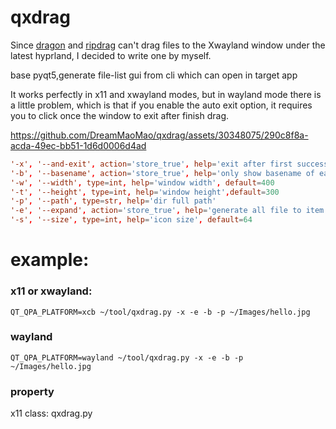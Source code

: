 # qxdrag
Since [dragon](https://github.com/mwh/dragon) and [ripdrag](https://github.com/nik012003/ripdrag) can't drag files to the Xwayland window under the latest hyprland, I decided to write one by myself.

base pyqt5,generate file-list gui from cli which can open in target app

It works perfectly in x11 and xwayland modes, but in wayland mode there is a little problem, which is that if you enable the auto exit option, it requires you to click once the window to exit after finish drag.

https://github.com/DreamMaoMao/qxdrag/assets/30348075/290c8f8a-acda-49ec-bb51-1d6d0006d4ad




```conf
'-x', '--and-exit', action='store_true', help='exit after first successful drag to open'
'-b', '--basename', action='store_true', help='only show basename of each file'
'-w', '--width', type=int, help='window width', default=400
'-t', '--height', type=int, help='window height',default=300
'-p', '--path', type=str, help='dir full path'
'-e', '--expand', action='store_true', help='generate all file to item in folder'
'-s', '--size', type=int, help='icon size', default=64

```

# example:
### x11 or xwayland:
```shell
QT_QPA_PLATFORM=xcb ~/tool/qxdrag.py -x -e -b -p ~/Images/hello.jpg
```

### wayland
```shell
QT_QPA_PLATFORM=wayland ~/tool/qxdrag.py -x -e -b -p ~/Images/hello.jpg
```

### property
x11 class: qxdrag.py

